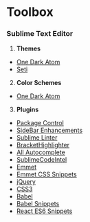 # Toolbox

### Sublime Text Editor
1. **Themes**
  * [One Dark Atom](https://packagecontrol.io/packages/One%20Dark%20Material%20-%20Theme)
  * [Seti](https://packagecontrol.io/packages/Seti_UI)
2. **Color Schemes**
  * [One Dark Atom](https://packagecontrol.io/packages/One%20Dark%20Color%20Scheme)
3. **Plugins**
  * [Package Control](https://packagecontrol.io/packages/Package%20Control)
  * [SideBar Enhancements](https://packagecontrol.io/packages/SideBarEnhancements)
  * [Sublime Linter](https://packagecontrol.io/packages/SublimeLinter)
  * [BracketHighlighter](https://packagecontrol.io/packages/BracketHighlighter)
  * [All Autocomplete](https://packagecontrol.io/packages/All%20Autocomplete)
  * [SublimeCodeIntel](https://packagecontrol.io/packages/SublimeCodeIntel)
  * [Emmet](https://packagecontrol.io/packages/Emmet)
  * [Emmet CSS Snippets](https://packagecontrol.io/packages/Emmet%20Css%20Snippets)
  * [jQuery](https://packagecontrol.io/packages/jQuery)
  * [CSS3](https://packagecontrol.io/packages/CSS3)
  * [Babel](https://packagecontrol.io/packages/Babel)
  * [Babel Snippets](https://packagecontrol.io/packages/Babel%20Snippets)
  * [React ES6 Snippets](https://packagecontrol.io/packages/React%20ES6%20Snippets)
